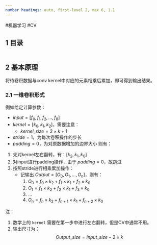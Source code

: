 ```yaml
---
number headings: auto, first-level 2, max 6, 1.1
---
```

#机器学习 #CV 

## 1 目录

```toc
```

## 2 基本原理

将待卷积数据与conv kernel中对应的元素相乘后累加，即可得到输出结果。

### 2.1 一维卷积形式

例如给定计算参数：
- $input=[f_0, f_1, f_2, ..., f_8]$
- $kernel=[k_0, k_1, k_2]$，需要注意：
	- $kernel\_size=2\times k+1$
- $stride=1$，为每次卷积操作的步长
- $padding=0$，为对原数据增加的边界大小
则有：
1. 先对kernel左右翻转，有：$[k_2, k_1, k_0]$
2. 对input进行padding操作，由于 $padding=0$，故跳过
3. 按照stride进行相乘累加操作：
	- 记输出 $Output=[O_0, O_1, ..., O_n]$，则有：
		1. $O_0=f_0\times k_2+f_1\times k_1+f_2\times k_0$
		2. $O_1=f_1\times k_2+f_2\times k_1+f_3\times k_0$
		3. ...
		4. $O_n=f_n\times k_2+f_{n+1}\times k_1+f_{n+2}\times k_0$

注：
1. 数学上的 `kernel` 需要在第一步中进行左右翻转，但是CV中通常不用。
2. 输出尺寸为：
$$
Output\_size=input\_size-2\times k
$$
